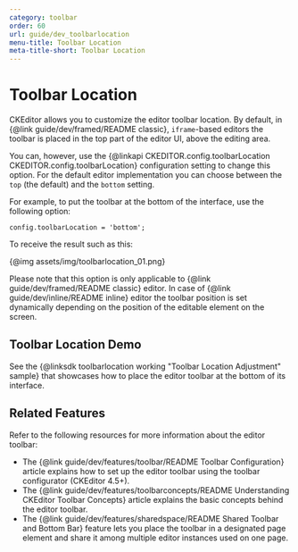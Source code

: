 ```yaml
---
category: toolbar
order: 60
url: guide/dev_toolbarlocation
menu-title: Toolbar Location
meta-title-short: Toolbar Location
---
```

<!--
Copyright (c) 2003-2019, CKSource - Frederico Knabben. All rights reserved.
For licensing, see LICENSE.md.
-->

# Toolbar Location

CKEditor allows you to customize the editor toolbar location. By default, in {@link guide/dev/framed/README classic}, `iframe`-based editors the toolbar is placed in the top part of the editor UI, above the editing area.

You can, however, use the {@linkapi CKEDITOR.config.toolbarLocation CKEDITOR.config.toolbarLocation} configuration setting to change this option. For the default editor implementation you can choose between the `top` (the default) and the `bottom` setting.

For example, to put the toolbar at the bottom of the interface, use the following option:

    config.toolbarLocation = 'bottom';

To receive the result such as this:

{@img assets/img/toolbarlocation_01.png}

Please note that this option is only applicable to {@link guide/dev/framed/README classic} editor. In case of {@link guide/dev/inline/README inline} editor the toolbar position is set dynamically depending on the position of the editable element on the screen.

## Toolbar Location Demo

See the {@linksdk toolbarlocation working "Toolbar Location Adjustment" sample} that showcases how to place the editor toolbar at the bottom of its interface.

## Related Features

Refer to the following resources for more information about the editor toolbar:

 * The {@link guide/dev/features/toolbar/README Toolbar Configuration} article explains how to set up the editor toolbar using the toolbar configurator (CKEditor 4.5+).
 * The {@link guide/dev/features/toolbarconcepts/README Understanding CKEditor Toolbar Concepts} article explains the basic concepts behind the editor toolbar.
 * The {@link guide/dev/features/sharedspace/README Shared Toolbar and Bottom Bar} feature lets you place the toolbar in a designated page element and share it among multiple editor instances used on one page.
